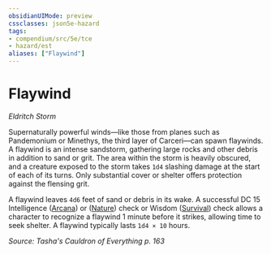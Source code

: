```yaml
---
obsidianUIMode: preview
cssclasses: json5e-hazard
tags:
- compendium/src/5e/tce
- hazard/est
aliases: ["Flaywind"]
---
```

# Flaywind
*Eldritch Storm*  

Supernaturally powerful winds—like those from planes such as Pandemonium or Minethys, the third layer of Carceri—can spawn flaywinds. A flaywind is an intense sandstorm, gathering large rocks and other debris in addition to sand or grit. The area within the storm is heavily obscured, and a creature exposed to the storm takes `1d4` slashing damage at the start of each of its turns. Only substantial cover or shelter offers protection against the flensing grit.

A flaywind leaves `4d6` feet of sand or debris in its wake. A successful DC 15 Intelligence ([Arcana](_skills.md#Arcana)) or ([Nature](_skills.md#Nature)) check or Wisdom ([Survival](_skills.md#Survival)) check allows a character to recognize a flaywind 1 minute before it strikes, allowing time to seek shelter. A flaywind typically lasts `1d4 × 10` hours.

*Source: Tasha's Cauldron of Everything p. 163*